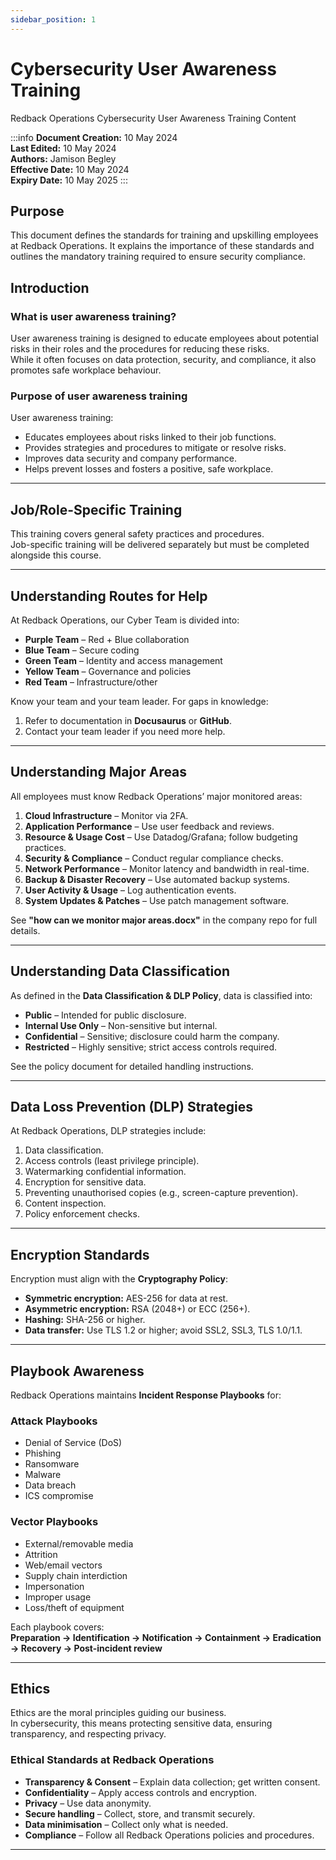 ```yaml
---
sidebar_position: 1
---
```


# Cybersecurity User Awareness Training

Redback Operations Cybersecurity User Awareness Training Content

:::info
**Document Creation:** 10 May 2024  
**Last Edited:** 10 May 2024  
**Authors:** Jamison Begley  
**Effective Date:** 10 May 2024  
**Expiry Date:** 10 May 2025
:::

## Purpose

This document defines the standards for training and upskilling employees at Redback Operations. It explains the importance of these standards and outlines the mandatory training required to ensure security compliance.

## Introduction

### What is user awareness training?

User awareness training is designed to educate employees about potential risks in their roles and the procedures for reducing these risks.  
While it often focuses on data protection, security, and compliance, it also promotes safe workplace behaviour.

### Purpose of user awareness training

User awareness training:

- Educates employees about risks linked to their job functions.  
- Provides strategies and procedures to mitigate or resolve risks.  
- Improves data security and company performance.  
- Helps prevent losses and fosters a positive, safe workplace.

---

## Job/Role-Specific Training

This training covers general safety practices and procedures.  
Job-specific training will be delivered separately but must be completed alongside this course.

---

## Understanding Routes for Help

At Redback Operations, our Cyber Team is divided into:

- **Purple Team** – Red + Blue collaboration  
- **Blue Team** – Secure coding  
- **Green Team** – Identity and access management  
- **Yellow Team** – Governance and policies  
- **Red Team** – Infrastructure/other

Know your team and your team leader. For gaps in knowledge:

1. Refer to documentation in **Docusaurus** or **GitHub**.  
2. Contact your team leader if you need more help.

---

## Understanding Major Areas

All employees must know Redback Operations’ major monitored areas:

1. **Cloud Infrastructure** – Monitor via 2FA.  
2. **Application Performance** – Use user feedback and reviews.  
3. **Resource & Usage Cost** – Use Datadog/Grafana; follow budgeting practices.  
4. **Security & Compliance** – Conduct regular compliance checks.  
5. **Network Performance** – Monitor latency and bandwidth in real-time.  
6. **Backup & Disaster Recovery** – Use automated backup systems.  
7. **User Activity & Usage** – Log authentication events.  
8. **System Updates & Patches** – Use patch management software.

See **"how can we monitor major areas.docx"** in the company repo for full details.

---

## Understanding Data Classification

As defined in the **Data Classification & DLP Policy**, data is classified into:

- **Public** – Intended for public disclosure.  
- **Internal Use Only** – Non-sensitive but internal.  
- **Confidential** – Sensitive; disclosure could harm the company.  
- **Restricted** – Highly sensitive; strict access controls required.

See the policy document for detailed handling instructions.

---

## Data Loss Prevention (DLP) Strategies

At Redback Operations, DLP strategies include:

1. Data classification.  
2. Access controls (least privilege principle).  
3. Watermarking confidential information.  
4. Encryption for sensitive data.  
5. Preventing unauthorised copies (e.g., screen-capture prevention).  
6. Content inspection.  
7. Policy enforcement checks.

---

## Encryption Standards

Encryption must align with the **Cryptography Policy**:

- **Symmetric encryption:** AES-256 for data at rest.  
- **Asymmetric encryption:** RSA (2048+) or ECC (256+).  
- **Hashing:** SHA-256 or higher.  
- **Data transfer:** Use TLS 1.2 or higher; avoid SSL2, SSL3, TLS 1.0/1.1.

---

## Playbook Awareness

Redback Operations maintains **Incident Response Playbooks** for:

### Attack Playbooks  
- Denial of Service (DoS)  
- Phishing  
- Ransomware  
- Malware  
- Data breach  
- ICS compromise

### Vector Playbooks  
- External/removable media  
- Attrition  
- Web/email vectors  
- Supply chain interdiction  
- Impersonation  
- Improper usage  
- Loss/theft of equipment

Each playbook covers:  
**Preparation → Identification → Notification → Containment → Eradication → Recovery → Post-incident review**

---

## Ethics

Ethics are the moral principles guiding our business.  
In cybersecurity, this means protecting sensitive data, ensuring transparency, and respecting privacy.

### Ethical Standards at Redback Operations

- **Transparency & Consent** – Explain data collection; get written consent.  
- **Confidentiality** – Apply access controls and encryption.  
- **Privacy** – Use data anonymity.  
- **Secure handling** – Collect, store, and transmit securely.  
- **Data minimisation** – Collect only what is needed.  
- **Compliance** – Follow all Redback Operations policies and procedures.

---
